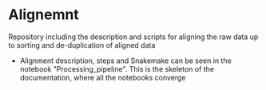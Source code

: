 # Alignemnt
Repository including the description and scripts for aligning the raw data up to sorting and de-duplication of aligned data

* Alignment description, steps and Snakemake can be seen in the notebook "Processing_pipeline". This is the skeleton of the documentation, where all the notebooks converge
